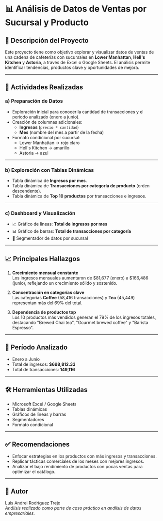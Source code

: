 # 📊 Análisis de Datos de Ventas por Sucursal y Producto

## 📁 Descripción del Proyecto

Este proyecto tiene como objetivo explorar y visualizar datos de ventas de una cadena de cafeterías con sucursales en **Lower Manhattan**, **Hell's Kitchen** y **Astoria**, a través de Excel o Google Sheets. El análisis permite identificar tendencias, productos clave y oportunidades de mejora.

---

## 🔧 Actividades Realizadas

### a) Preparación de Datos

- Exploración inicial para conocer la cantidad de transacciones y el período analizado (enero a junio).
- Creación de columnas adicionales:
  - **Ingresos** (`precio * cantidad`)
  - **Mes** (nombre del mes a partir de la fecha)
- Formato condicional por sucursal:
  - Lower Manhattan → rojo claro
  - Hell's Kitchen → amarillo
  - Astoria → azul

---

### b) Exploración con Tablas Dinámicas

- Tabla dinámica de **Ingresos por mes**.
- Tabla dinámica de **Transacciones por categoría de producto** (orden descendente).
- Tabla dinámica de **Top 10 productos** por transacciones e ingresos.

---

### c) Dashboard y Visualización

- 📈 Gráfico de líneas: **Total de ingresos por mes**
- 📊 Gráfico de barras: **Total de transacciones por categoría**
- 📌 Segmentador de datos por sucursal

---

## 📈 Principales Hallazgos

1. **Crecimiento mensual constante**  
   Los ingresos mensuales aumentaron de $81,677 (enero) a $166,486 (junio), reflejando un crecimiento sólido y sostenido.

2. **Concentración en categorías clave**  
   Las categorías **Coffee** (58,416 transacciones) y **Tea** (45,449) representan más del 69% del total.

3. **Dependencia de productos top**  
   Los 10 productos más vendidos generan el 79% de los ingresos totales, destacando "Brewed Chai tea", "Gourmet brewed coffee" y "Barista Espresso".

---

## 📅 Período Analizado

- Enero a Junio
- Total de ingresos: **$698,812.33**
- Total de transacciones: **149,116**

---

## 🛠 Herramientas Utilizadas

- Microsoft Excel / Google Sheets
- Tablas dinámicas
- Gráficos de líneas y barras
- Segmentadores
- Formato condicional

---

## ✅ Recomendaciones

- Enfocar estrategias en los productos con más ingresos y transacciones.
- Replicar tácticas comerciales de los meses con mejores ingresos.
- Analizar el bajo rendimiento de productos con pocas ventas para optimizar el catálogo.

---

## 📎 Autor

Luis Andrei Rodríguez Trejo  
_Análisis realizado como parte de caso práctico en análisis de datos empresariales._
